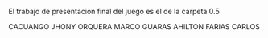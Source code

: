 El trabajo de presentacion final del juego es el de la carpeta 0.5 


CACUANGO JHONY
ORQUERA MARCO
GUARAS AHILTON
FARIAS CARLOS
